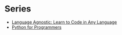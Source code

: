 # Series

- [Language Agnostic: Learn to Code in Any Language](?language-agnostic)
- [Python for Programmers](?python-one)
